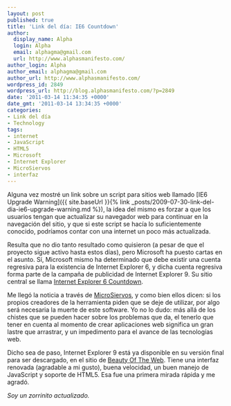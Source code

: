 ```yaml
---
layout: post
published: true
title: 'Link del día: IE6 Countdown'
author:
  display_name: Alpha
  login: Alpha
  email: alphagma@gmail.com
  url: http://www.alphasmanifesto.com/
author_login: Alpha
author_email: alphagma@gmail.com
author_url: http://www.alphasmanifesto.com/
wordpress_id: 2849
wordpress_url: http://blog.alphasmanifesto.com/?p=2849
date: '2011-03-14 11:34:35 +0000'
date_gmt: '2011-03-14 13:34:35 +0000'
categories:
- Link del día
- Technology
tags:
- internet
- JavaScript
- HTML5
- Microsoft
- Internet Explorer
- MicroSiervos
- interfaz
---
```


Alguna vez mostré un link sobre un script para sitios web llamado [IE6 Upgrade Warning]({{ site.baseUrl }}{% link _posts/2009-07-30-link-del-dia-ie6-upgrade-warning.md %}), la idea del mismo es forzar a que los usuarios tengan que actualizar su navegador web para continuar en la navegación del sitio, y que si este script se hacía lo suficientemente conocido, podríamos contar con una internet un poco más actualizada.

Resulta que no dio tanto resultado como quisieron (a pesar de que el proyecto sigue activo hasta estos días), pero Microsoft ha puesto cartas en el asunto. Sí, Microsoft mismo ha determinado que debe existir una cuenta regresiva para la existencia de Internet Explorer 6, y dicha cuenta regresiva forma parte de la campaña de publicidad de Internet Explorer 9. Su sitio central se llama [Internet Explorer 6 Countdown](http://www.ie6countdown.com/).

Me llegó la noticia a través de [MicroSiervos](http://www.microsiervos.com/archivo/ordenadores/internet-explorer-6-debe-morir.html), y como bien ellos dicen: si los propios creadores de la herramienta piden que se deje de utilizar, por algo será necesaria la muerte de este software. Yo no lo dudo: más allá de los chistes que se pueden hacer sobre los problemas que da, el tenerlo que tener en cuenta al momento de crear aplicaciones web significa un gran lastre que arrastrar, y un impedimento para el avance de las tecnologías web.

Dicho sea de paso, Internet Explorer 9 está ya disponible en su versión final para ser descargado, en el sitio de [Beauty Of The Web](http://www.beautyoftheweb.com/). Tiene una interfaz renovada (agradable a mi gusto), buena velocidad, un buen manejo de JavaScript y soporte de HTML5. Esa fue una primera mirada rápida y me agradó.

_Soy un zorrinito actualizado._
